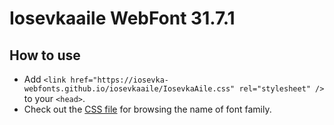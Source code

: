 # Iosevkaaile WebFont 31.7.1

## How to use

- Add `<link href="https://iosevka-webfonts.github.io/iosevkaaile/IosevkaAile.css" rel="stylesheet" />` to your `<head>`.
- Check out the [CSS file](./IosevkaAile.css) for browsing the name of font family.
